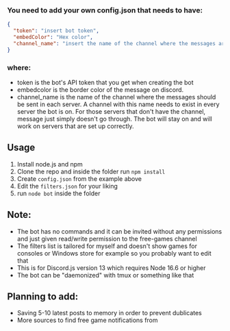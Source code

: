 ### You need to add your own config.json that needs to have:


```json
{
  "token": "insert bot token",
  "embedColor": "Hex color",
  "channel_name": "insert the name of the channel where the messages are sent"
}
```

### where: 
- token is the bot's API token that you get when creating the bot
- embedcolor is the  border color of the message on discord.
- channel_name is the name of the channel where the messages should be sent in each server. A channel with this name needs to exist in every server the bot is on. For those servers that don't have the channel, message just simply doesn't go through. The bot will stay on and will work on servers that are set up correctly.

## Usage
1. Install node.js and npm
2. Clone the repo and inside the folder run `npm install`
3. Create `config.json` from the example above
4. Edit the `filters.json` for your liking
5. run `node bot` inside the folder

## Note:
* The bot has no commands and it can be invited without any permissions and just given read/write permission to the free-games channel
* The filters list is tailored for myself and doesn't show games for consoles or Windows store for example so you probably want to edit that
* This is for Discord.js version 13 which requires Node 16.6 or higher
* The bot can be "daemonized" with tmux or something like that

## Planning to add:
- Saving 5-10 latest posts to memory in order to prevent dublicates
- More sources to find free game notifications from

